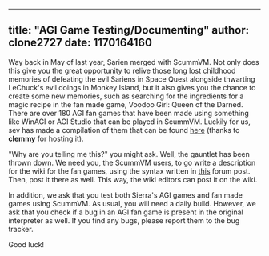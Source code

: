 
---
title: "AGI Game Testing/Documenting"
author: clone2727
date: 1170164160
---

Way back in May of last year, Sarien merged with ScummVM. Not only does this give you the great opportunity to relive those long lost childhood memories of defeating the evil Sariens in Space Quest alongside thwarting LeChuck's evil doings in Monkey Island, but it also gives you the chance to create some new memories, such as searching for the ingredients for a magic recipe in the fan made game, Voodoo Girl: Queen of the Darned. There are over 180 AGI fan games that have been made using something like WinAGI or AGI Studio that can be played in ScummVM. Luckily for us, sev has made a compilation of them that can be found [here](http://www.unet.univie.ac.at/~a0200586/binary/mirrors/scummvm/agi-fanmade.tar.bz2) (thanks to **clemmy** for hosting it).

"Why are you telling me this?" you might ask. Well, the gauntlet has been thrown down. We need you, the ScummVM users, to go write a description for the wiki for the fan games, using the syntax written in [this](http://forums.scummvm.org/viewtopic.php?p=18590) forum post. Then, post it there as well. This way, the wiki editors can post it on the wiki.

In addition, we ask that you test both Sierra's AGI games and fan made games using ScummVM. As usual, you will need a daily build. However, we ask that you check if a bug in an AGI fan game is present in the original interpreter as well. If you find any bugs, please report them to the bug tracker.

Good luck!
